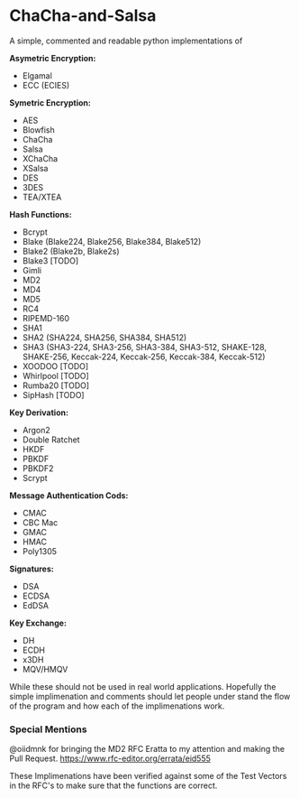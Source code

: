 # ChaCha-and-Salsa
A simple, commented and readable python implementations of 

**Asymetric Encryption:**
- Elgamal
- ECC (ECIES)

**Symetric Encryption:**
- AES
- Blowfish
- ChaCha
- Salsa
- XChaCha
- XSalsa
- DES
- 3DES
- TEA/XTEA

**Hash Functions:**

- Bcrypt
- Blake (Blake224, Blake256, Blake384, Blake512)
- Blake2 (Blake2b, Blake2s)
- Blake3 [TODO]
- Gimli
- MD2
- MD4
- MD5
- RC4
- RIPEMD-160
- SHA1
- SHA2 (SHA224, SHA256, SHA384, SHA512)
- SHA3 (SHA3-224, SHA3-256, SHA3-384, SHA3-512, SHAKE-128, SHAKE-256, Keccak-224, Keccak-256, Keccak-384, Keccak-512)
- XOODOO [TODO] 
- Whirlpool [TODO]
- Rumba20 [TODO]
- SipHash [TODO]

**Key Derivation:**
- Argon2 
- Double Ratchet
- HKDF
- PBKDF
- PBKDF2
- Scrypt 

**Message Authentication Cods:**
- CMAC
- CBC Mac
- GMAC
- HMAC
- Poly1305

**Signatures:**
- DSA
- ECDSA
- EdDSA

**Key Exchange:**
- DH
- ECDH
- x3DH
- MQV/HMQV


While these should not be used in real world applications. Hopefully the simple implimenation and comments should let people under stand the flow of the program and how each of the implimenations work.

### Special Mentions
@oiidmnk for bringing the MD2 RFC Eratta to my attention and making the Pull Request. https://www.rfc-editor.org/errata/eid555



These Implimenations have been verified against some of the Test Vectors in the RFC's to make sure that the functions are correct.

